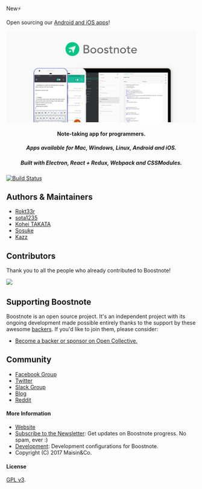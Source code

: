 New:zap:

Open sourcing our [Android and iOS apps](https://github.com/BoostIO/Boostnote-mobile)!

![Boostnote app screenshot](./resources/repository/top.png)

<h4 align="center">Note-taking app for programmers. </h4>
<h5 align="center">Apps available for Mac, Windows, Linux, Android and iOS.</h5>
<h5 align="center">Built with Electron, React + Redux, Webpack and CSSModules.</h5>

[![Build Status](https://travis-ci.org/BoostIO/Boostnote.svg?branch=master)](https://travis-ci.org/BoostIO/Boostnote)

## Authors & Maintainers
- [Rokt33r](https://github.com/rokt33r)
- [sota1235](https://github.com/sota1235)
- [Kohei TAKATA](https://github.com/kohei-takata)
- [Sosuke](https://github.com/sosukesuzuki)
- [Kazz](https://github.com/kazup01)

## Contributors
Thank you to all the people who already contributed to Boostnote!

<a href="https://github.com/BoostIO/Boostnote/graphs/contributors"><img src="https://opencollective.com/boostnoteio/contributors.svg?width=890" /></a>

## Supporting Boostnote
Boostnote is an open source project. It's an independent project with its ongoing development made possible entirely thanks to the support by these awesome [backers](https://github.com/BoostIO/Boostnote/blob/master/Backers.md). If you'd like to join them, please consider:
- [Become a backer or sponsor on Open Collective.](https://opencollective.com/boostnoteio)

## Community
- [Facebook Group](https://www.facebook.com/groups/boostnote/)
- [Twitter](https://twitter.com/boostnoteapp)
- [Slack Group](https://join.slack.com/t/boostnote-group/shared_invite/enQtMjc2MDM0MDEyODk2LThlZDlhYmYwMjdkMmJjMGM5MGFiMGJmNzk5ZTdhNzFhMmNmMDFlY2M2YTE1MTZkOThiOGZmNTI3YzJiOTBhMTQ)
- [Blog](https://medium.com/boostnote)
- [Reddit](https://www.reddit.com/r/Boostnote/)


#### More Information
* [Website](https://boostnote.io)
* [Subscribe to the Newsletter](https://boostnote.io/#community): Get updates on Boostnote progress. No spam, ever :)
* [Development](https://github.com/BoostIO/Boostnote/blob/master/docs/build.md): Development configurations for Boostnote.
* Copyright (C) 2017 Maisin&Co.

#### License

[GPL v3](./LICENSE).
